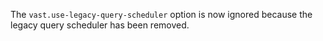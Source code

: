 The `vast.use-legacy-query-scheduler` option is now ignored because the legacy
query scheduler has been removed.
